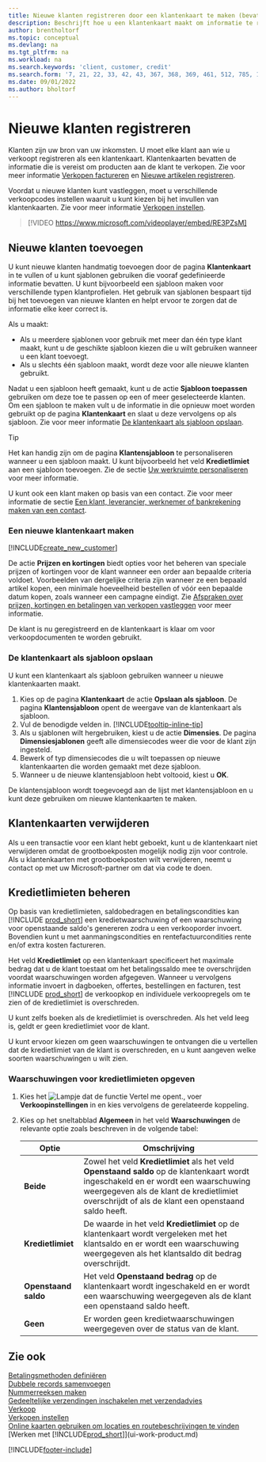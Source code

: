 ```yaml
---
title: Nieuwe klanten registreren door een klantenkaart te maken (bevat video)
description: Beschrijft hoe u een klantenkaart maakt om informatie te registreren over elke nieuwe klant of cliënt aan wie u verkoopt.
author: brentholtorf
ms.topic: conceptual
ms.devlang: na
ms.tgt_pltfrm: na
ms.workload: na
ms.search.keywords: 'client, customer, credit'
ms.search.form: '7, 21, 22, 33, 42, 43, 367, 368, 369, 461, 512, 785, 1330, 1380, 1381, 1382, 1627, 2107, 7177, 9080, 9081, 9084, 9301, 9305'
ms.date: 09/01/2022
ms.author: bholtorf
---
```

# Nieuwe klanten registreren

Klanten zijn uw bron van uw inkomsten. U moet elke klant aan wie u verkoopt registreren als een klantenkaart. Klantenkaarten bevatten de informatie die is vereist om producten aan de klant te verkopen. Zie voor meer informatie [Verkopen factureren](sales-how-invoice-sales.md) en [Nieuwe artikelen registreren](inventory-how-register-new-items.md).  

Voordat u nieuwe klanten kunt vastleggen, moet u verschillende verkoopcodes instellen waaruit u kunt kiezen bij het invullen van klantenkaarten. Zie voor meer informatie [Verkopen instellen](sales-setup-sales.md).


> [!VIDEO https://www.microsoft.com/videoplayer/embed/RE3PZsM]

## Nieuwe klanten toevoegen

U kunt nieuwe klanten handmatig toevoegen door de pagina **Klantenkaart** in te vullen of u kunt sjablonen gebruiken die vooraf gedefinieerde informatie bevatten. U kunt bijvoorbeeld een sjabloon maken voor verschillende typen klantprofielen. Het gebruik van sjablonen bespaart tijd bij het toevoegen van nieuwe klanten en helpt ervoor te zorgen dat de informatie elke keer correct is. 

Als u maakt:
* Als u meerdere sjablonen voor gebruik met meer dan één type klant maakt, kunt u de geschikte sjabloon kiezen die u wilt gebruiken wanneer u een klant toevoegt.
* Als u slechts één sjabloon maakt, wordt deze voor alle nieuwe klanten gebruikt. 

Nadat u een sjabloon heeft gemaakt, kunt u de actie **Sjabloon toepassen** gebruiken om deze toe te passen op een of meer geselecteerde klanten. Om een sjabloon te maken vult u de informatie in die opnieuw moet worden gebruikt op de pagina **Klantenkaart** en slaat u deze vervolgens op als sjabloon. Zie voor meer informatie [De klantenkaart als sjabloon opslaan](sales-how-register-new-customers.md#to-save-the-customer-card-as-a-template).

> [!TIP]
> Het kan handig zijn om de pagina **Klantensjabloon** te personaliseren wanneer u een sjabloon maakt. U kunt bijvoorbeeld het veld **Kredietlimiet** aan een sjabloon toevoegen. Zie de sectie [Uw werkruimte personaliseren](/dynamics365/business-central/ui-personalization-user#to-start-personalizing-a-page-through-the-personalizing-banner) voor meer informatie.

U kunt ook een klant maken op basis van een contact. Zie voor meer informatie de sectie [Een klant, leverancier, werknemer of bankrekening maken van een contact](marketing-create-contact-companies.md#to-create-a-customer-vendor-employee-or-bank-account-from-a-contact).  

### Een nieuwe klantenkaart maken

[!INCLUDE[create_new_customer](includes/create_new_customer.md)]

De actie **Prijzen en kortingen** biedt opties voor het beheren van speciale prijzen of kortingen voor de klant wanneer een order aan bepaalde criteria voldoet. Voorbeelden van dergelijke criteria zijn wanneer ze een bepaald artikel kopen, een minimale hoeveelheid bestellen of vóór een bepaalde datum kopen, zoals wanneer een campagne eindigt. Zie [Afspraken over prijzen, kortingen en betalingen van verkopen vastleggen](sales-how-record-sales-price-discount-payment-agreements.md) voor meer informatie.

De klant is nu geregistreerd en de klantenkaart is klaar om voor verkoopdocumenten te worden gebruikt.  

### De klantenkaart als sjabloon opslaan

U kunt een klantenkaart als sjabloon gebruiken wanneer u nieuwe klantenkaarten maakt.

1. Kies op de pagina **Klantenkaart** de actie **Opslaan als sjabloon**. De pagina **Klantensjabloon** opent de weergave van de klantenkaart als sjabloon.
2. Vul de benodigde velden in. [!INCLUDE[tooltip-inline-tip](includes/tooltip-inline-tip_md.md)]
3. Als u sjablonen wilt hergebruiken, kiest u de actie **Dimensies**. De pagina **Dimensiesjablonen** geeft alle dimensiecodes weer die voor de klant zijn ingesteld.
4. Bewerk of typ dimensiecodes die u wilt toepassen op nieuwe klantenkaarten die worden gemaakt met deze sjabloon.  
5. Wanneer u de nieuwe klantensjabloon hebt voltooid, kiest u **OK**.

De klantensjabloon wordt toegevoegd aan de lijst met klantensjabloon en u kunt deze gebruiken om nieuwe klantenkaarten te maken.

## Klantenkaarten verwijderen

Als u een transactie voor een klant hebt geboekt, kunt u de klantenkaart niet verwijderen omdat de grootboekposten mogelijk nodig zijn voor controle. Als u klantenkaarten met grootboekposten wilt verwijderen, neemt u contact op met uw Microsoft-partner om dat via code te doen.  

## Kredietlimieten beheren

Op basis van kredietlimieten, saldobedragen en betalingscondities kan [!INCLUDE [prod_short](includes/prod_short.md)] een kredietwaarschuwing of een waarschuwing voor openstaande saldo's genereren zodra u een verkooporder invoert. Bovendien kunt u met aanmaningscondities en rentefactuurcondities rente en/of extra kosten factureren.  

Het veld **Kredietlimiet** op een klantenkaart specificeert het maximale bedrag dat u de klant toestaat om het betalingssaldo mee te overschrijden voordat waarschuwingen worden afgegeven. Wanneer u vervolgens informatie invoert in dagboeken, offertes, bestellingen en facturen, test [!INCLUDE [prod_short](includes/prod_short.md)] de verkoopkop en individuele verkoopregels om te zien of de kredietlimiet is overschreden.

U kunt zelfs boeken als de kredietlimiet is overschreden. Als het veld leeg is, geldt er geen kredietlimiet voor de klant.  

U kunt ervoor kiezen om geen waarschuwingen te ontvangen die u vertellen dat de kredietlimiet van de klant is overschreden, en u kunt aangeven welke soorten waarschuwingen u wilt zien.

### Waarschuwingen voor kredietlimieten opgeven

1. Kies het ![Lampje dat de functie Vertel me opent.](media/ui-search/search_small.png "Vertel me wat u wilt doen"), voer **Verkoopinstellingen** in en kies vervolgens de gerelateerde koppeling.

2. Kies op het sneltabblad **Algemeen** in het veld **Waarschuwingen** de relevante optie zoals beschreven in de volgende tabel:

    |Optie| Omschrijving|
    |------|------------|
    |**Beide**| Zowel het veld **Kredietlimiet** als het veld **Openstaand saldo** op de klantenkaart wordt ingeschakeld en er wordt een waarschuwing weergegeven als de klant de kredietlimiet overschrijdt of als de klant een openstaand saldo heeft.|
    |**Kredietlimiet**|De waarde in het veld **Kredietlimiet** op de klantenkaart wordt vergeleken met het klantsaldo en er wordt een waarschuwing weergegeven als het klantsaldo dit bedrag overschrijdt.|
    |**Openstaand saldo**|Het veld **Openstaand bedrag** op de klantenkaart wordt ingeschakeld en er wordt een waarschuwing weergegeven als de klant een openstaand saldo heeft.|
    |**Geen**|Er worden geen kredietwaarschuwingen weergegeven over de status van de klant.|

## Zie ook

[Betalingsmethoden definiëren](finance-payment-methods.md)  
[Dubbele records samenvoegen](sales-how-merge-duplicate-records.md)  
[Nummerreeksen maken](ui-create-number-series.md)  
[Gedeeltelijke verzendingen inschakelen met verzendadvies](sales-how-send-partial-shipments.md)  
[Verkoop](sales-manage-sales.md)  
[Verkopen instellen](sales-setup-sales.md)  
[Online kaarten gebruiken om locaties en routebeschrijvingen te vinden](across-online-maps.md)  
[Werken met [!INCLUDE[prod_short](includes/prod_short.md)]](ui-work-product.md)  

[!INCLUDE[footer-include](includes/footer-banner.md)]
